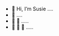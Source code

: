 - 👋 Hi, I’m Susie ....
- 👋 ....
- 👋 👋 .....
- 👋 👋 👋 .....

<!---
susj0/susj0 is a ✨ special ✨ repository because its `README.md` (this file) appears on your GitHub profile.
You can click the Preview link to take a look at your changes.
--->
